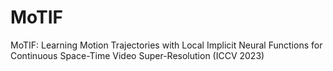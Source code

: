 # MoTIF
MoTIF: Learning Motion Trajectories with Local Implicit Neural Functions for Continuous Space-Time Video Super-Resolution (ICCV 2023)

